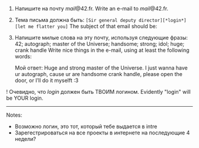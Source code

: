 1. Напишите на почту *mail*@42.fr.
   Write an e-mail to *mail*@42.fr.
2. Тема письма должна быть: `[Sir general deputy director][*login*][let me flatter you]`
   The subject of that email should be:
3. Напишите милые слова на эту почту, используя следующие фразы: 42; autograph; master of the Universe; handsome; strong; idol; huge; crank handle
   Write nice things in the e-mail, using at least the following words:

   Мой ответ:
   Huge and strong master of the Universe. I just wanna have ur autograph, cause ur are handsome crank handle, please open the door, or I’ll do it myselft :3

!  Очевидно, что *login* должен быть ТВОИМ логином.
   Evidently "login" will be YOUR login.

---

Notes:
   * Возможно логин, это тот, который тебе выдается в intre
   * Зарегестрироваться на все проекты в интернете на последующие 4 недели?
